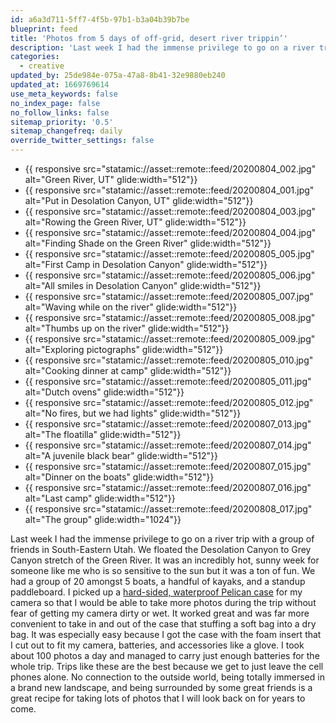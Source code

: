 ```yaml
---
id: a6a3d711-5ff7-4f5b-97b1-b3a04b39b7be
blueprint: feed
title: 'Photos from 5 days of off-grid, desert river trippin’'
description: 'Last week I had the immense privilege to go on a river trip with a group of friends in South-Eastern Utah. We floated the Desolation Canyon to Grey Canyon stretch of the Green River.'
categories:
  - creative
updated_by: 25de984e-075a-47a8-8b41-32e9880eb240
updated_at: 1669769614
use_meta_keywords: false
no_index_page: false
no_follow_links: false
sitemap_priority: '0.5'
sitemap_changefreq: daily
override_twitter_settings: false
---
```

<ul class="grid grid-cols-1 md:grid-cols-2 gap-3 md:gap-4 list-none pl-0">
  <li class="pl-0 m-0">{{ responsive src="statamic://asset::remote::feed/20200804_002.jpg" alt="Green River, UT" glide:width="512"}}</li>
  <li class="pl-0 m-0">{{ responsive src="statamic://asset::remote::feed/20200804_001.jpg" alt="Put in Desolation Canyon, UT" glide:width="512"}}</li>
  <li class="pl-0 m-0">{{ responsive src="statamic://asset::remote::feed/20200804_003.jpg" alt="Rowing the Green River, UT" glide:width="512"}}</li>
  <li class="pl-0 m-0">{{ responsive src="statamic://asset::remote::feed/20200804_004.jpg" alt="Finding Shade on the Green River" glide:width="512"}}</li>
  <li class="pl-0 m-0">{{ responsive src="statamic://asset::remote::feed/20200805_005.jpg" alt="First Camp in Desolation Canyon" glide:width="512"}}</li>
  <li class="pl-0 m-0">{{ responsive src="statamic://asset::remote::feed/20200805_006.jpg" alt="All smiles in Desolation Canyon" glide:width="512"}}</li>
  <li class="pl-0 m-0">{{ responsive src="statamic://asset::remote::feed/20200805_007.jpg" alt="Waving while on the river" glide:width="512"}}</li>
  <li class="pl-0 m-0">{{ responsive src="statamic://asset::remote::feed/20200805_008.jpg" alt="Thumbs up on the river" glide:width="512"}}</li>
  <li class="pl-0 m-0">{{ responsive src="statamic://asset::remote::feed/20200805_009.jpg" alt="Exploring pictographs" glide:width="512"}}</li>
  <li class="pl-0 m-0">{{ responsive src="statamic://asset::remote::feed/20200805_010.jpg" alt="Cooking dinner at camp" glide:width="512"}}</li>
  <li class="pl-0 m-0">{{ responsive src="statamic://asset::remote::feed/20200805_011.jpg" alt="Dutch ovens" glide:width="512"}}</li>
  <li class="pl-0 m-0">{{ responsive src="statamic://asset::remote::feed/20200805_012.jpg" alt="No fires, but we had lights" glide:width="512"}}</li>
  <li class="pl-0 m-0">{{ responsive src="statamic://asset::remote::feed/20200807_013.jpg" alt="The floatilla" glide:width="512"}}</li>
  <li class="pl-0 m-0">{{ responsive src="statamic://asset::remote::feed/20200807_014.jpg" alt="A juvenile black bear" glide:width="512"}}</li>
  <li class="pl-0 m-0">{{ responsive src="statamic://asset::remote::feed/20200807_015.jpg" alt="Dinner on the boats" glide:width="512"}}</li>
  <li class="pl-0 m-0">{{ responsive src="statamic://asset::remote::feed/20200807_016.jpg" alt="Last camp" glide:width="512"}}</li>
  <li class="md:col-span-2 pl-0 m-0">{{ responsive src="statamic://asset::remote::feed/20200808_017.jpg" alt="The group" glide:width="1024"}}</li>
</ul>

Last week I had the immense privilege to go on a river trip with a group of friends in South-Eastern Utah. We floated the Desolation Canyon to Grey Canyon stretch of the Green River. It was an incredibly hot, sunny week for someone like me who is so sensitive to the sun but it was a ton of fun. We had a group of 20 amongst 5 boats, a handful of kayaks, and a standup paddleboard. I picked up a [hard-sided, waterproof Pelican case](https://www.bhphotovideo.com/c/product/83166-REG/Pelican_1150_000_110_1150_Case_with_Foam.html) for my camera so that I would be able to take more photos during the trip without fear of getting my camera dirty or wet. It worked great and was far more convenient to take in and out of the case that stuffing a soft bag into a dry bag. It was especially easy because I got the case with the foam insert that I cut out to fit my camera, batteries, and accessories like a glove. I took about 100 photos a day and managed to carry just enough batteries for the whole trip. Trips like these are the best because we get to just leave the cell phones alone. No connection to the outside world, being totally immersed in a brand new landscape, and being surrounded by some great friends is a great recipe for taking lots of photos that I will look back on for years to come.